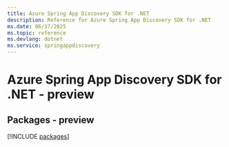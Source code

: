 ```yaml
---
title: Azure Spring App Discovery SDK for .NET
description: Reference for Azure Spring App Discovery SDK for .NET
ms.date: 06/17/2025
ms.topic: reference
ms.devlang: dotnet
ms.service: springappdiscovery
---
```

# Azure Spring App Discovery SDK for .NET - preview
## Packages - preview
[!INCLUDE [packages](spring-app-discovery-index.md)]